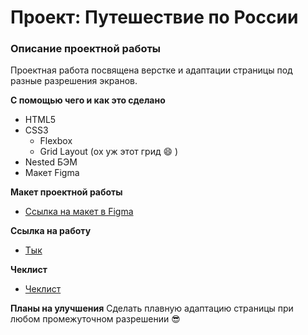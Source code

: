# Проект: Путешествие по России

### Описание проектной работы
Проектная работа посвящена верстке и адаптации страницы под разные разрешения экранов.

**С помощью чего и как это сделано**
- HTML5
- CSS3
    - Flexbox
    - Grid Layout (ох уж этот грид :smile: )
- Nested БЭМ
- Макет Figma

**Макет проектной работы**

* [Ссылка на макет в Figma](https://www.figma.com/file/5S2WSbEFL6awjVWJ0NWL8Q/Sprint-3_-Russia-_-desktop-mobile?node-id=28503%3A0)

**Ссылка на работу**

* [Тык](-)

**Чеклист**

* [Чеклист](https://code.s3.yandex.net/web-developer/checklists-pdf/new-program/checklist-3.pdf)

**Планы на улучшения**
Сделать плавную адаптацию страницы при любом промежуточном разрешении :sunglasses:

